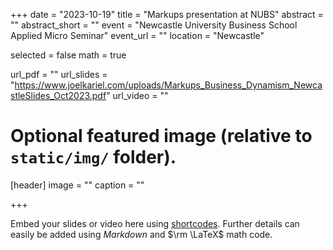 +++
date = "2023-10-19"
title = "Markups presentation at NUBS"
abstract = ""
abstract_short = ""
event = "Newcastle University Business School Applied Micro Seminar"
event_url = ""
location = "Newcastle"

selected = false
math = true

url_pdf = ""
url_slides = "https://www.joelkariel.com/uploads/Markups_Business_Dynamism_NewcastleSlides_Oct2023.pdf"
url_video = ""

# Optional featured image (relative to `static/img/` folder).
[header]
image = ""
caption = ""

+++

Embed your slides or video here using [shortcodes](https://gcushen.github.io/hugo-academic-demo/post/writing-markdown-latex/). Further details can easily be added using *Markdown* and $\rm \LaTeX$ math code. 
